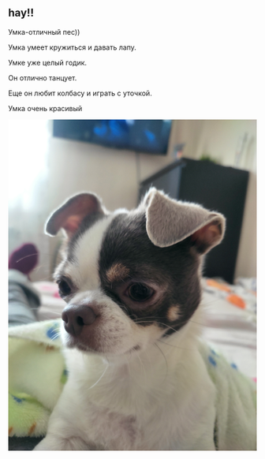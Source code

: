 ## hay!!

Умка-отличный пес))

Умка умеет кружиться и давать лапу.

Умке уже целый годик.

Он отлично танцует.

Еще он любит колбасу и играть с уточкой.

Умка очень красивый

![фото умки](1702570091913.jpg)